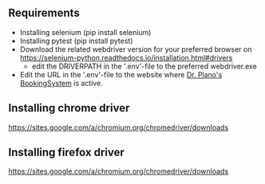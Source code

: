 ## Requirements
* Installing selenium (pip install selenium)
* Installing pytest (pip install pytest)
* Download the related webdriver version for your preferred browser on https://selenium-python.readthedocs.io/installation.html#drivers 
    * edit the DRIVERPATH in the '.env'-file to the preferred webdriver.exe
* Edit the URL in the '.env'-file to the website where [Dr. Plano's BookingSystem](https://www.dr-plano.com/de/) is active.



## Installing chrome driver 
https://sites.google.com/a/chromium.org/chromedriver/downloads 

## Installing firefox driver 
https://sites.google.com/a/chromium.org/chromedriver/downloads 


